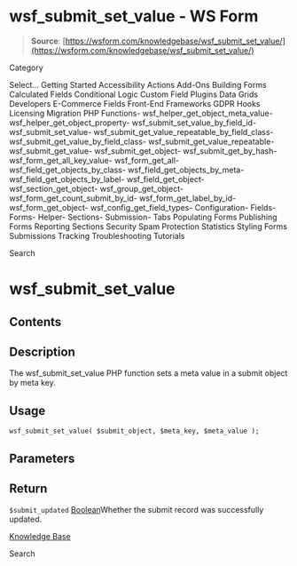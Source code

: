 # wsf_submit_set_value - WS Form

> **Source**: [https://wsform.com/knowledgebase/wsf_submit_set_value/](https://wsform.com/knowledgebase/wsf_submit_set_value/)


Category

Select...
 Getting Started Accessibility Actions Add-Ons Building Forms Calculated Fields Conditional Logic Custom Field Plugins Data Grids Developers E-Commerce Fields Front-End Frameworks GDPR Hooks Licensing Migration PHP Functions- wsf_helper_get_object_meta_value- wsf_helper_get_object_property- wsf_submit_set_value_by_field_id- wsf_submit_set_value- wsf_submit_get_value_repeatable_by_field_class- wsf_submit_get_value_by_field_class- wsf_submit_get_value_repeatable- wsf_submit_get_value- wsf_submit_get_object- wsf_submit_get_by_hash- wsf_form_get_all_key_value- wsf_form_get_all- wsf_field_get_objects_by_class- wsf_field_get_objects_by_meta- wsf_field_get_objects_by_label- wsf_field_get_object- wsf_section_get_object- wsf_group_get_object- wsf_form_get_count_submit_by_id- wsf_form_get_label_by_id- wsf_form_get_object- wsf_config_get_field_types- Configuration- Fields- Forms- Helper- Sections- Submission- Tabs Populating Forms Publishing Forms Reporting Sections Security Spam Protection Statistics Styling Forms Submissions Tracking Troubleshooting Tutorials

Search

# wsf_submit_set_value

## Contents

## Description

The wsf_submit_set_value PHP function sets a meta value in a submit object by meta key.

## Usage

```
wsf_submit_set_value( $submit_object, $meta_key, $meta_value );
```

## Parameters

## Return

`$submit_updated` [Boolean](https://www.php.net/manual/en/language.types.boolean.php)Whether the submit record was successfully updated.

[Knowledge Base](https://wsform.com/knowledgebase/)

Search

